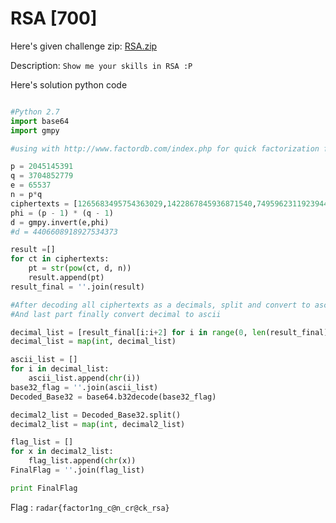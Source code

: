 # RSA [700]

Here's given challenge zip: [RSA.zip](https://github.com/ozancetin/CTF-Writeups/blob/master/2019/RADARCTF/RSA/RSA.zip?raw=true)

Description: 
```Show me your skills in RSA :P```

Here's solution python code

```python

#Python 2.7
import base64
import gmpy

#using with http://www.factordb.com/index.php for quick factorization for n = 7576962585305391589

p = 2045145391
q = 3704852779
e = 65537
n = p*q
ciphertexts = [1265683495754363029,1422867845936871540,7495962311923944330,6022768970112931054,229419552321932918,3656561926651753920,1772755866314518285,3365937215125857045,3360046468411685558,6665584816246982093,3989488349327732617,1904335850816135360,229419552321932918,31373686508890875,1772755866314518285,5055644333261405616,2288021297643029596,4671539261359863152,6643261674820189024,2766406176382193863,1642404682569206145,4025985104428009243,5398532251800069162,1221909921620717475,2288021297643029596,4671539261359863152,664769064133108811,2766406176382193863,515730720669796421,4822403277214863482,4131241857203411167,1873316133056870954,6851707709007888739,2526668656292689836,3596520484061456107,5493129668520855853,1259752622063528705,5484928886036822898,4688751828022785921,3365937215125857045,3360046468411685558,3958106079999151020,5523706116292801963,5055277716378667184,3031183450926368572,267859843632490692,1852208473064098919,888076521181220671,6238421347230771761,5942983273531489288,140608813077386938,2849086260420177433,7178491026098905107,3316744354054117337,1764251739829230819,339799054600629373]
phi = (p - 1) * (q - 1)
d = gmpy.invert(e,phi) 
#d = 4406608918927534373

result =[]
for ct in ciphertexts:
	pt = str(pow(ct, d, n))
	result.append(pt)
result_final = ''.join(result)

#After decoding all ciphertexts as a decimals, split and convert to ascii, then decode base32 
#And last part finally convert decimal to ascii 

decimal_list = [result_final[i:i+2] for i in range(0, len(result_final), 2)]
decimal_list = map(int, decimal_list)

ascii_list = []
for i in decimal_list:
	ascii_list.append(chr(i))
base32_flag = ''.join(ascii_list)
Decoded_Base32 = base64.b32decode(base32_flag)

decimal2_list = Decoded_Base32.split()
decimal2_list = map(int, decimal2_list)

flag_list = []
for x in decimal2_list:
	flag_list.append(chr(x))
FinalFlag = ''.join(flag_list)

print FinalFlag

```

Flag : ```radar{factor1ng_c@n_cr@ck_rsa}```
